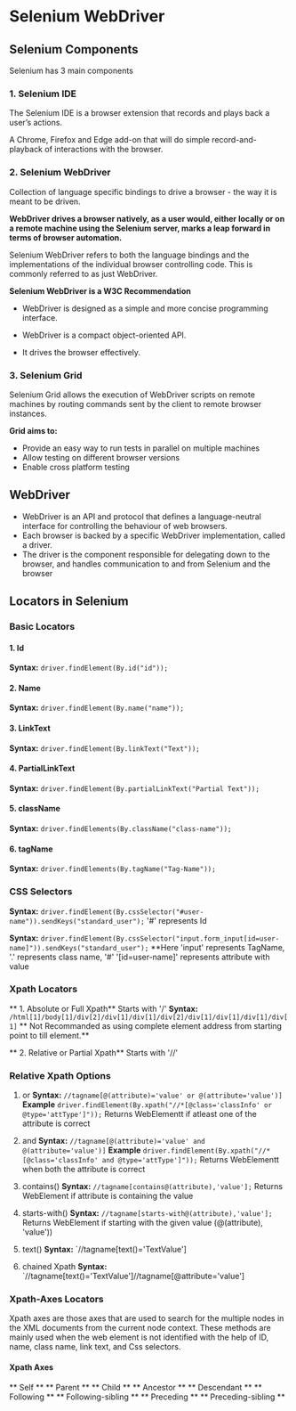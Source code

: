 # **Selenium WebDriver**
## **Selenium Components**
Selenium has 3 main components

### 1. **Selenium IDE**

The Selenium IDE is a browser extension that records and plays back a user’s actions.

A Chrome, Firefox and Edge add-on that will do simple record-and-playback of interactions with the browser.

### 2. **Selenium WebDriver**
 
 Collection of language specific bindings to drive a browser - the way it is meant to be driven.
 
**WebDriver drives a browser natively, as a user would, either locally or on a remote machine using the Selenium server, marks a leap forward in terms of browser automation.**
 
Selenium WebDriver refers to both the language bindings and the implementations of the individual browser controlling code. This is commonly referred to as just WebDriver.


**Selenium WebDriver is a W3C Recommendation**

* WebDriver is designed as a simple and more concise programming interface.

* WebDriver is a compact object-oriented API.

* It drives the browser effectively.


### 3. **Selenium Grid**

Selenium Grid allows the execution of WebDriver scripts on remote machines by routing commands sent by the client to remote browser instances.

**Grid aims to:**

* Provide an easy way to run tests in parallel on multiple machines
* Allow testing on different browser versions
* Enable cross platform testing

## **WebDriver** 
* WebDriver is an API and protocol that defines a language-neutral interface for controlling the behaviour of web browsers.
* Each browser is backed by a specific WebDriver implementation, called a driver. 
* The driver is the component responsible for delegating down to the browser, and handles communication to and from Selenium and the browser 

## Locators in Selenium

### Basic Locators    
#### 1. Id
**Syntax:** `driver.findElement(By.id("id"));`

#### 2. Name
**Syntax:** `driver.findElement(By.name("name"));`

#### 3. LinkText
**Syntax:** `driver.findElement(By.linkText("Text"));`

#### 4. PartialLinkText
**Syntax:** `driver.findElement(By.partialLinkText("Partial Text"));`

#### 5. className
**Syntax:** `driver.findElements(By.className("class-name"));`

#### 6. tagName
**Syntax:** `driver.findElements(By.tagName("Tag-Name"));`

### CSS Selectors
**Syntax:**	`driver.findElement(By.cssSelector("#user-name")).sendKeys("standard_user");`  '#' represents Id

**Syntax:** `driver.findElement(By.cssSelector("input.form_input[id=user-name]")).sendKeys("standard_user");`
**Here 'input' represents TagName, '.' represents class name, '#' '[id=user-name]' represents attribute with value

### Xpath Locators
** 1. Absolute or Full Xpath** Starts with '/' 
**Syntax:** `/html[1]/body[1]/div[2]/div[1]/div[1]/div[2]/div[1]/div[1]/div[1]/div[1]`
** Not Recommanded as using complete element address from starting point to till element.**

** 2. Relative or Partial Xpath** Starts with '//'
### Relative Xpath Options

1. or
**Syntax:** `//tagname[@(attribute)='value' or @(attribute='value')]`
**Example** `driver.findElement(By.xpath("//*[@class='classInfo' or @type='attType']"));`
Returns WebElementt if atleast one of the attribute is correct 

2. and
**Syntax:** `//tagname[@(attribute)='value' and @(attribute='value')]`
**Example** `driver.findElement(By.xpath("//*[@class='classInfo' and @type='attType']"));`
Returns WebElementt when both the attribute is correct 

3. contains()
**Syntax:** `//tagname[contains@(attribute),'value'];`
Returns WebElement if attribute is containing the value

4. starts-with()
**Syntax:** `//tagname[starts-with@(attribute),'value'];`
Returns WebElement if starting with the given value (@(attribute), 'value'))  

5. text()
**Syntax:** `//tagname[text()='TextValue']

6. chained Xpath
**Syntax:** `//tagname[text()='TextValue']//tagname[@attribute='value']

### Xpath-Axes Locators
Xpath axes are those axes that are used to search for the multiple nodes in the XML documents from the current node context.
These methods are mainly used when the web element is not identified with the help of ID, name, class name, link text, and Css selectors.

#### Xpath Axes 

** Self **
** Parent **
** Child **
** Ancestor **
** Descendant **
** Following **
** Following-sibling **
** Preceding **
** Preceding-sibling **
